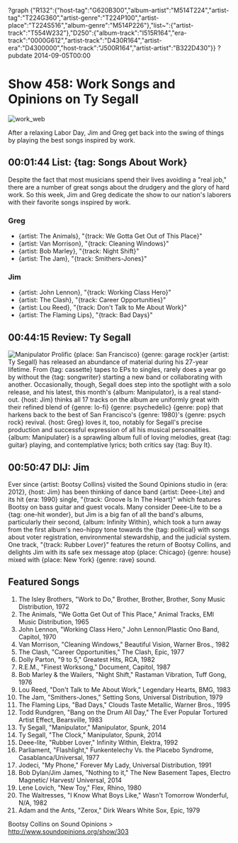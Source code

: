 ?graph {"R132":{"host-tag":"G620B300","album-artist":"M514T224","artist-tag":"T224G360","artist-genre":"T224P100","artist-place":"T224S516","album-genre":"M514P226"},"list~":{"artist-track":"T554W232"},"D250":{"album-track":"I515R164","era-track":"0000G612","artist-track":"D430R164","artist-era":"D4300000","host-track":"J500R164","artist-artist":"B322D430"}}
?pubdate 2014-09-05T00:00

# Show 458: Work Songs and Opinions on Ty Segall
![work_web](http://static.soundopinions.org/images/2014/work_web.jpg)

After a relaxing Labor Day, Jim and Greg get back into the swing of things by playing the best songs inspired by work.

## 00:01:44 List: {tag: Songs About Work}

Despite the fact that most musicians spend their lives avoiding a "real job," there are a number of great songs about the drudgery and the glory of hard work. So this week, Jim and Greg dedicate the show to our nation's laborers with their favorite songs inspired by work. 

### Greg
- {artist: The Animals}, "{track: We Gotta Get Out of This Place}" 
- {artist: Van Morrison}, "{track: Cleaning Windows}"
- {artist: Bob Marley}, "{track: Night Shift}"
- {artist: The Jam}, "{track: Smithers-Jones}"

### Jim
- {artist: John Lennon}, "{track: Working Class Hero}"
- {artist: The Clash}, "{track: Career Opportunities}"
- {artist: Lou Reed}, "{track: Don't Talk to Me About Work}"
- {artist: The Flaming Lips}, "{track: Bad Days}"


## 00:44:15 Review: Ty Segall
![Manipulator](http://is3.mzstatic.com/image/thumb/Music2/v4/fa/31/69/fa31694e-03ba-e400-872b-961446b4e1ac/source/600x600bb.jpg "435800519/887490112")
Prolific {place: San Francisco} {genre: garage rock}er {artist: Ty Segall} has released an abundance of material during his 27-year lifetime. From {tag: cassette} tapes to EPs to singles, rarely does a year go by without the {tag: songwriter} starting a new band or collaborating with another. Occasionally, though, Segall does step into the spotlight with a solo release, and his latest, this month's {album: Manipulator}, is a real stand-out. {host: Jim} thinks all 17 tracks on the album are uniformly great with their refined blend of {genre: lo-fi} {genre: psychedelic} {genre: pop} that harkens back to the best of San Francisco's {genre: 1980}'s {genre: psych rock} revival. {host: Greg} loves it, too, notably for Segall's precise production and successful expression of all his musical personalities. {album: Manipulater} is a sprawling album full of loving melodies, great {tag: guitar} playing, and contemplative lyrics; both critics say {tag: Buy It}. 


## 00:50:47 DIJ: Jim
Ever since {artist: Bootsy Collins} visited the Sound Opinions studio in {era: 2012}, {host: Jim} has been thinking of dance band {artist: Deee-Lite} and its hit {era: 1990} single, "{track: Groove Is In The Heart}" which features Bootsy on bass guitar and guest vocals. Many consider Deee-Lite to be a {tag: one-hit wonder}, but Jim is a big fan of all the band's albums, particularly their second, {album: Infinity Within}, which took a turn away from the first album's neo-hippy tone towards the {tag: political} with songs about voter registration, environmental stewardship, and the judicial system. One track, "{track: Rubber Lover}" features the return of Bootsy Collins, and delights Jim with its safe sex message atop {place: Chicago} {genre: house} mixed with {place: New York} {genre: rave} sound. 

## Featured Songs

1. The Isley Brothers, "Work to Do," Brother, Brother, Brother, Sony Music Distribution, 1972 
1. The Animals, "We Gotta Get Out of This Place," Animal Tracks, EMI Music Distribution, 1965   
1. John Lennon, "Working Class Hero," John Lennon/Plastic Ono Band, Capitol, 1970 
1. Van Morrison, "Cleaning Windows," Beautiful Vision, Warner Bros., 1982 
1. The Clash, "Career Opportunities," The Clash, Epic, 1977 
1. Dolly Parton, "9 to 5," Greatest Hits, RCA, 1982 
1. R.E.M., "Finest Worksong," Document, Capitol, 1987 
1. Bob Marley & the Wailers, "Night Shift," Rastaman Vibration, Tuff Gong, 1976 
1. Lou Reed, "Don't Talk to Me About Work," Legendary Hearts, BMG, 1983 
1. The Jam, "Smithers-Jones," Setting Sons, Universal Distribution, 1979
1. The Flaming Lips, "Bad Days," Clouds Taste Metallic, Warner Bros., 1995 
1. Todd Rundgren, "Bang on the Drum All Day," The Ever Popular Tortured Artist Effect, Bearsville, 1983 
1. Ty Segall, "Manipulator," Manipulator, Spunk, 2014 
1. Ty Segall, "The Clock," Manipulator, Spunk, 2014 
1. Deee-lite, "Rubber Lover," Infinity Within, Elektra, 1992
1. Parliament, "Flashlight," Funkentelechy Vs. the Placebo Syndrome, Casablanca/Universal, 1977
1. Jodeci, "My Phone," Forever My Lady, Universal Distribution, 1991 
1. Bob Dylan/Jim James, "Nothing to it," The New Basement Tapes, Electro Magnetic/ Harvest/ Universal, 2014 
1. Lene Lovich, "New Toy," Flex, Rhino, 1980 
1. The Waitresses, "I Know What Boys Like," Wasn't Tomorrow Wonderful, N/A, 1982 
1. Adam and the Ants, "Zerox," Dirk Wears White Sox, Epic, 1979 




Bootsy Collins on Sound Opinions > http://www.soundopinions.org/show/303